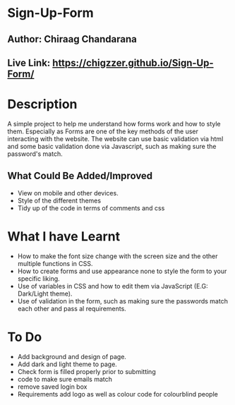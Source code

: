 # Sign-Up-Form
## Author: Chiraag Chandarana
## Live Link: https://chigzzer.github.io/Sign-Up-Form/

# Description  
A simple project to help me understand how forms work and how to style them. Especially as Forms are one of the key methods of the user interacting with the website. The website can use basic validation via html and some basic validation done via Javascript, such as making sure the password's match.

## What Could Be Added/Improved
* View on mobile and other devices.
* Style of the different themes
* Tidy up of the code in terms of comments and css 


# What I have Learnt
* How to make the font size change with the screen size and the other multiple functions in CSS.
* How to create forms and use appearance none to style the form to your specific liking.
* Use of variables in CSS and how to edit them via JavaScript (E.G: Dark/Light theme).
* Use of validation in the form, such as making sure the passwords match each other and pass al requirements.



# To Do
* Add background and design of page.
* Add dark and light theme to page.
* Check form is filled properly prior to submitting
* code to make sure emails match
* remove saved login box
* Requirements add logo as well as colour code for colourblind people  